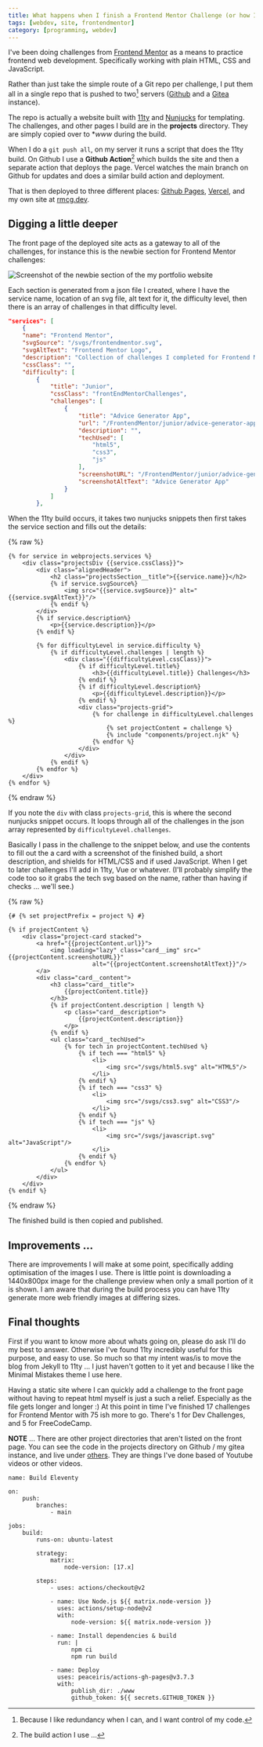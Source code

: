 ```yaml
---
title: What happens when I finish a Frontend Mentor Challenge (or how I build deploy an 11ty site)
tags: [webdev, site, frontendmentor]
category: [programming, webdev]
---
```


I've been doing challenges from [Frontend Mentor](https://frontendmentor.io) as a means to practice frontend web development. Specifically working with plain HTML, CSS and JavaScript.

Rather than just take the simple route of a Git repo per challenge, I put them all in a single repo that is pushed to two[^1] servers ([Github](https://github.com/tarasis/tarasis.github.io) and a [Gitea](https://git.tarasis.net/tarasis/tarasis.github.io) instance).

The repo is actually a website built with [11ty](https://www.11ty.dev) and [Nunjucks](https://mozilla.github.io/nunjucks/) for templating. The challenges, and other pages I build are in the **projects** directory. They are simply copied over to **www* during the build.

When I do a `git push all`, on my server it runs a script that does the 11ty build. On Github I use a **Github Action**[^2] which builds the site and then a separate action that deploys the page. Vercel watches the main branch on Github for updates and does a similar build action and deployment.

That is then deployed to three different places: [Github Pages](https://tarasis.github.io), [Vercel](https://tarasis.vercel.app), and my own site at [rmcg.dev](https://rmcg.dev).

## Digging a little deeper

The front page of the deployed site acts as a gateway to all of the challenges, for instance this is the newbie section for Frontend Mentor challenges:

![Screenshot of the newbie section of the my portfolio website](/assets/images/portfolio.png)

Each section is generated from a json file I created, where I have the service name, location of an svg file, alt text for it, the difficulty level, then there is an array of challenges in that difficulty level.

```json
"services": [
    {
    "name": "Frontend Mentor",
    "svgSource": "/svgs/frontendmentor.svg",
    "svgAltText": "Frontend Mentor Logo",
    "description": "Collection of challenges I completed for Frontend Mentor",
    "cssClass": "",
    "difficulty": [
        {
            "title": "Junior",
            "cssClass": "frontEndMentorChallenges",
            "challenges": [
                {
                    "title": "Advice Generator App",
                    "url": "/FrontendMentor/junior/advice-generator-app/",
                    "description": "",
                    "techUsed": [
                        "html5",
                        "css3",
                        "js"
                    ],
                    "screenshotURL": "/FrontendMentor/junior/advice-generator-app/screenshots/mobile.png",
                    "screenshotAltText": "Advice Generator App"
                }
            ]
        },
```

When the 11ty build occurs, it takes two nunjucks snippets then first takes the service section and fills out the details:

{% raw %}
```liquid
{% for service in webprojects.services %}
    <div class="projectsDiv {{service.cssClass}}">
        <div class="alignedHeader">
            <h2 class="projectsSection__title">{{service.name}}</h2>
            {% if service.svgSource%}
                <img src="{{service.svgSource}}" alt="{{service.svgAltText}}"/>
            {% endif %}
        </div>
        {% if service.description%}
            <p>{{service.description}}</p>
        {% endif %}

        {% for difficultyLevel in service.difficulty %}
            {% if difficultyLevel.challenges | length %}
                <div class="{{difficultyLevel.cssClass}}">
                    {% if difficultyLevel.title%}
                        <h3>{{difficultyLevel.title}} Challenges</h3>
                    {% endif %}
                    {% if difficultyLevel.description%}
                        <p>{{difficultyLevel.description}}</p>
                    {% endif %}
                    <div class="projects-grid">
                        {% for challenge in difficultyLevel.challenges %}
                            {% set projectContent = challenge %}
                            {% include "components/project.njk" %}
                        {% endfor %}
                    </div>
                </div>
            {% endif %}
        {% endfor %}
    </div>
{% endfor %}
```
{% endraw %}

If you note the `div` with class `projects-grid`, this is where the second nunjucks snippet occurs. It loops through all of the challenges in the json array represented by `difficultyLevel.challenges`.

Basically I pass in the challenge to the snippet below, and use the contents to fill out the a card with a screenshot of the finished build, a short description, and shields for HTML/CSS and if used JavaScript. When I get to later challenges I'll add in 11ty, Vue or whatever. (I'll probably simplify the code too so it grabs the tech svg based on the name, rather than having if checks ... we'll see.)

{% raw %}
```liquid
{# {% set projectPrefix = project %} #}

{% if projectContent %}
    <div class="project-card stacked">
        <a href="{{projectContent.url}}">
            <img loading="lazy" class="card__img" src="{{projectContent.screenshotURL}}"
                        alt="{{projectContent.screenshotAltText}}"/>
        </a>
        <div class="card__content">
            <h3 class="card__title">
                {{projectContent.title}}
            </h3>
            {% if projectContent.description | length %}
                <p class="card__description">
                    {{projectContent.description}}
                </p>
            {% endif %}
            <ul class="card__techUsed">
                {% for tech in projectContent.techUsed %}
                    {% if tech === "html5" %}
                        <li>
                            <img src="/svgs/html5.svg" alt="HTML5"/>
                        </li>
                    {% endif %}
                    {% if tech === "css3" %}
                        <li>
                            <img src="/svgs/css3.svg" alt="CSS3"/>
                        </li>
                    {% endif %}
                    {% if tech === "js" %}
                        <li>
                            <img src="/svgs/javascript.svg" alt="JavaScript"/>
                        </li>
                    {% endif %}
                {% endfor %}
            </ul>
        </div>
    </div>
{% endif %}
```
{% endraw %}

The finished build is then copied and published.

## Improvements ...

There are improvements I will make at some point, specifically adding optimisation of the images I use. There is little point is downloading a 1440x800px image for the challenge preview when only a small portion of it is shown. I am aware that during the build process you can have 11ty generate more web friendly images at differing sizes.

## Final thoughts

First if you want to know more about whats going on, please do ask I'll do my best to answer. Otherwise I've found 11ty incredibly useful for this purpose, and easy to use. So much so that my intent was/is to move the blog from Jekyll to 11ty ... I just haven't gotten to it yet and because I like the Minimal Mistakes theme I use here.

Having a static site where I can quickly add a challenge to the front page without having to repeat html myself is just a such a relief. Especially as the file gets longer and longer :) At this point in time I've finished 17 challenges for Frontend Mentor with 75 ish more to go. There's 1 for Dev Challenges, and 5 for FreeCodeCamp.

**NOTE** ... There are other project directories that aren't listed on the front page. You can see the code in the projects directory on Github / my gitea instance, and live under [others](https://rmcg.dev/others/). They are things I've done based of Youtube videos or other videos.

[^1]: Because I like redundancy when I can, and I want control of my code.

[^2]: The build action I use ...

```
name: Build Eleventy

on:
    push:
        branches:
            - main

jobs:
    build:
        runs-on: ubuntu-latest

        strategy:
            matrix:
                node-version: [17.x]

        steps:
            - uses: actions/checkout@v2

            - name: Use Node.js ${{ matrix.node-version }}
              uses: actions/setup-node@v2
              with:
                  node-version: ${{ matrix.node-version }}

            - name: Install dependencies & build
              run: |
                  npm ci
                  npm run build

            - name: Deploy
              uses: peaceiris/actions-gh-pages@v3.7.3
              with:
                  publish_dir: ./www
                  github_token: ${{ secrets.GITHUB_TOKEN }}
```